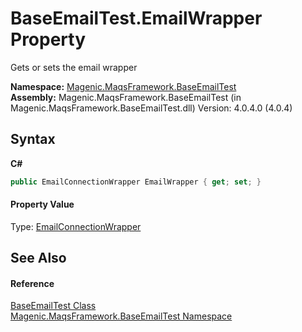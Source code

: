 # BaseEmailTest.EmailWrapper Property 
 

Gets or sets the email wrapper

**Namespace:**&nbsp;<a href="#/MAQS_4/Email_AUTOGENERATED/Magenic-MaqsFramework-BaseEmailTest_Namespace">Magenic.MaqsFramework.BaseEmailTest</a><br />**Assembly:**&nbsp;Magenic.MaqsFramework.BaseEmailTest (in Magenic.MaqsFramework.BaseEmailTest.dll) Version: 4.0.4.0 (4.0.4)

## Syntax

**C#**<br />
``` C#
public EmailConnectionWrapper EmailWrapper { get; set; }
```


#### Property Value
Type: <a href="#/MAQS_4/Email_AUTOGENERATED/EmailConnectionWrapper_Class">EmailConnectionWrapper</a>

## See Also


#### Reference
<a href="#/MAQS_4/Email_AUTOGENERATED/BaseEmailTest_Class">BaseEmailTest Class</a><br /><a href="#/MAQS_4/Email_AUTOGENERATED/Magenic-MaqsFramework-BaseEmailTest_Namespace">Magenic.MaqsFramework.BaseEmailTest Namespace</a><br />